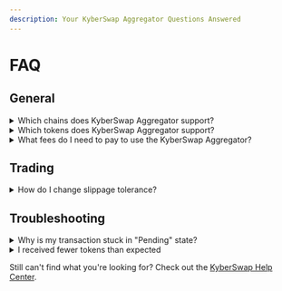 ```yaml
---
description: Your KyberSwap Aggregator Questions Answered
---
```


# FAQ

## General

<details>

<summary>Which chains does KyberSwap Aggregator support?</summary>

The full list of supported chains can be found on [Supported Exchanges and Networks](../../getting-started/supported-exchanges-and-networks.md).

</details>

<details>

<summary>Which tokens does KyberSwap Aggregator support?</summary>

KyberSwap whitelists well-known tokens for ease of access, but you can import custom tokens that meet the ERC20 standard via our user interface. For more information on how to do this, please refer to [Add Your Favourite Tokens](../kyberswap-interface/user-guides/add-your-favourite-tokens.md).

</details>

<details>

<summary>What fees do I need to pay to use the KyberSwap Aggregator?</summary>

### Network Fees

KyberSwap is a fully onchain service. Everyone who creates transactions on the blockchain will need to pay network fees associated with their transactions. These fees vary depending on

1. The network being used
2. Network congestion at the time
3. Complexity of the smart contract transaction being executed

### Trading Fees

KyberSwap does not charge fees to users using the protocol to swap tokens. However Liquidity Providers are allowed to set fees on their liquidity pools and traders who choose to use these pools to perform swaps will need to pay trading fees to the LP, along with any associated network fees.

It should be noted that of these Trading Fees collected by LPs, 10% goes to KyberSwap’s governance DAO, KyberDAO.

</details>

## Trading

<details>

<summary>How do I change slippage tolerance?</summary>

Slippage tolerance for swaps defaults to a conservative 0.5%, but you can [change this in Swap settings](../kyberswap-interface/user-guides/instantly-swap-at-the-best-rates.md#customizing-trade-parameters).

For more information on completing a swap, you can refer to [Instantly Swap At The Best Rates](../kyberswap-interface/user-guides/instantly-swap-at-the-best-rates.md) for a step-by-step guide.

</details>

## Troubleshooting

<details>

<summary>Why is my transaction stuck in "Pending" state?</summary>

### Reasons for stuck transactions

If your swap transaction was successfully accepted by the KyberSwap platform but you see on your transaction history and on blockchain explorers that the transaction has been stuck in a “pending” state for more than a few blocks, this could be due to one of several reasons:

#### Low Gas Limit

During periods of high network activity, gas prices tend to increase. If you’ve set your Web3 wallet to use a gas limit that is relatively low, it may take some time before miners pick up your transaction from the mempool.

#### Multiple Transactions Held Up by One Slow Transaction

If you have sent several transactions within a short amount of time, some of your transactions could be held up behind one or more transactions that are pending due to low gas limits.

### How to fix stalled transactions

If the transaction is stalled (stuck in a pending state) in the mempool and has zero block confirmations, you can either cancel it or expedite it be rebroadcasting the transaction using the same nonce as the pending transaction. This action will incur its own network fee and is performed through your Web3 wallet software.

If you have a queue of stuck transactions, you may only need to cancel/expedite the first few transactions before the rest get unstuck on their own.

Here are links to instructions on how to perform this action on some of the more common Web3 wallets.

* [Metamask](https://metamask.zendesk.com/hc/en-us/articles/360015489251-How-to-Speed-Up-or-Cancel-a-Pending-Transaction)
* [Trust Wallet](https://community.trustwallet.com/t/pending-stuck-transactions/126)
* [MEW](https://help.myetherwallet.com/en/articles/5461454-canceling-or-replacing-a-transaction-after-it-s-been-sent)
* [1inch iOS Wallet](https://help.1inch.io/en/articles/5211509-how-to-cancel-or-speed-up-a-pending-transaction-in-the-1inch-wallet)
* [Crypto.com Defi Wallet](https://help.crypto.com/en/articles/4476691-how-do-i-cancel-or-speed-up-my-pending-eth-erc-20-transaction-on-crypto-com-defi-wallet-with-replace-by-fee)

</details>

<details>

<summary>I received fewer tokens than expected</summary>

Before confirming a swap transaction, you will be shown an order confirmation screen that clearly displays the tokens you will receive after the swap. This screen helps to ensure that there are no unpleasant surprises; you will never receive fewer tokens than the minimum amount displayed on this screen if the swap is successful.

Do pay particular attention to the [Price Impact](../../getting-started/foundational-topics/decentralized-finance/price-impact.md) and [Slippage](../../getting-started/foundational-topics/decentralized-finance/slippage.md) numbers. For further details, please refer to [Confirm the swap](../kyberswap-interface/user-guides/instantly-swap-at-the-best-rates.md#step-5-confirm-the-swap).

![](<../../.gitbook/assets/image (23) (1).png>)

</details>

Still can't find what you're looking for? Check out the [KyberSwap Help Center](https://support.kyberswap.com/hc/en-us).
